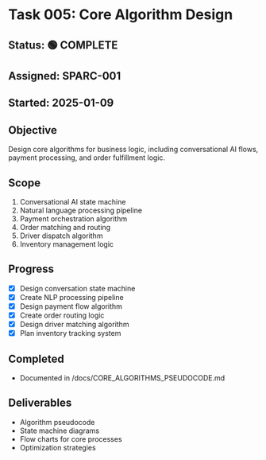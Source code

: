 # Task 005: Core Algorithm Design

## Status: 🟢 COMPLETE
## Assigned: SPARC-001
## Started: 2025-01-09

## Objective
Design core algorithms for business logic, including conversational AI flows, payment processing, and order fulfillment logic.

## Scope
1. Conversational AI state machine
2. Natural language processing pipeline
3. Payment orchestration algorithm
4. Order matching and routing
5. Driver dispatch algorithm
6. Inventory management logic

## Progress
- [x] Design conversation state machine
- [x] Create NLP processing pipeline
- [x] Design payment flow algorithm
- [x] Create order routing logic
- [x] Design driver matching algorithm
- [x] Plan inventory tracking system

## Completed
- Documented in /docs/CORE_ALGORITHMS_PSEUDOCODE.md

## Deliverables
- Algorithm pseudocode
- State machine diagrams
- Flow charts for core processes
- Optimization strategies